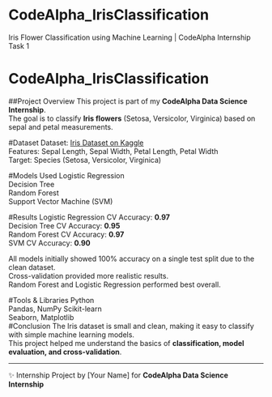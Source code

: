 # CodeAlpha_IrisClassification
Iris Flower Classification using Machine Learning | CodeAlpha Internship Task 1
# CodeAlpha_IrisClassification

##Project Overview
This project is part of my **CodeAlpha Data Science Internship**.  
The goal is to classify **Iris flowers** (Setosa, Versicolor, Virginica) based on sepal and petal measurements.

#Dataset
Dataset: [Iris Dataset on Kaggle](https://www.kaggle.com/datasets/saurabh00007/iriscsv)  
Features: Sepal Length, Sepal Width, Petal Length, Petal Width  
Target: Species (Setosa, Versicolor, Virginica)  

#Models Used
Logistic Regression  
Decision Tree  
Random Forest  
Support Vector Machine (SVM)  

#Results
Logistic Regression CV Accuracy: **0.97**  
Decision Tree CV Accuracy: **0.95**  
Random Forest CV Accuracy: **0.97**  
SVM CV Accuracy: **0.90**  

All models initially showed 100% accuracy on a single test split due to the clean dataset.  
Cross-validation provided more realistic results.  
Random Forest and Logistic Regression performed best overall.  

#Tools & Libraries
Python  
Pandas, NumPy
Scikit-learn  
Seaborn, Matplotlib  
#Conclusion
The Iris dataset is small and clean, making it easy to classify with simple machine learning models.  
This project helped me understand the basics of **classification, model evaluation, and cross-validation**.  

---
✨ Internship Project by [Your Name] for **CodeAlpha Data Science Internship**
